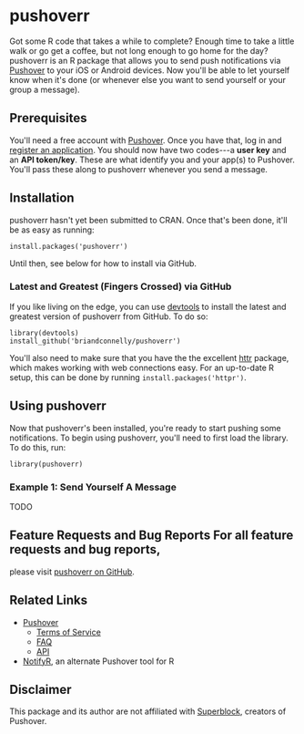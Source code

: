 # pushoverr

Got some R code that takes a while to complete? Enough time to take a little
walk or go get a coffee, but not long enough to go home for the day?  pushoverr
is an R package that allows you to send push notifications via
[Pushover](https://pushover.net/) to your iOS or Android devices. Now you'll be
able to let yourself know when it's done (or whenever else you want to send
yourself or your group a message).


## Prerequisites

You'll need a free account with [Pushover](https://pushover.net/). Once you
have that, log in and [register an
application](https://pushover.net/apps/build). You should now have two
codes---a **user key** and an **API token/key**. These are what identify you
and your app(s) to Pushover. You'll pass these along to pushoverr whenever you
send a message.


## Installation

pushoverr hasn't yet been submitted to CRAN. Once that's been done, it'll be as
easy as running:

    install.packages('pushoverr')

Until then, see below for how to install via GitHub.


### Latest and Greatest (Fingers Crossed) via GitHub

If you like living on the edge, you can use
[devtools](http://cran.r-project.org/web/packages/devtools/index.html) to
install the latest and greatest version of pushoverr from GitHub. To do so:

    library(devtools)
    install_github('briandconnelly/pushoverr')

You'll also need to make sure that you have the the excellent
[httr](http://cran.r-project.org/web/packages/httr/index.html) package, which
makes working with web connections easy.  For an up-to-date R setup, this can
be done by running `install.packages('httpr')`.

## Using pushoverr

Now that pushoverr's been installed, you're ready to start pushing some
notifications. To begin using pushoverr, you'll need to first load the library.
To do this, run:

    library(pushoverr)
    
### Example 1: Send Yourself A Message

TODO


## Feature Requests and Bug Reports For all feature requests and bug reports,
please visit [pushoverr on
GitHub](https://github.com/briandconnelly/pushoverr/issues).


## Related Links
* [Pushover](https://pushover.net)
    * [Terms of Service](https://pushover.net/terms)
    * [FAQ](https://pushover.net/faq)
    * [API](https://pushover.net/api)
* [NotifyR](http://cran.r-project.org/web/packages/notifyR/index.html), an
alternate Pushover tool for R

## Disclaimer
This package and its author are not affiliated with
[Superblock](http://superblock.net), creators of Pushover.
